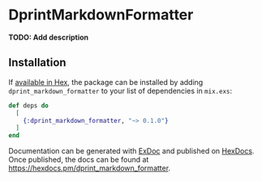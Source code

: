 # DprintMarkdownFormatter

**TODO: Add description**

## Installation

If [available in Hex](https://hex.pm/docs/publish), the package can be installed
by adding `dprint_markdown_formatter` to your list of dependencies in `mix.exs`:

```elixir
def deps do
  [
    {:dprint_markdown_formatter, "~> 0.1.0"}
  ]
end
```

Documentation can be generated with
[ExDoc](https://github.com/elixir-lang/ex_doc) and published on
[HexDocs](https://hexdocs.pm). Once published, the docs can be found at
<https://hexdocs.pm/dprint_markdown_formatter>.
